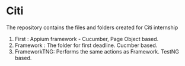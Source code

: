 # Citi

The repository contains the files and folders created for Citi internship
1. First       : Appium framework - Cucumber, Page Object based.
2. Framework   : The folder for first deadline. Cucmber based.
3. FrameworkTNG: Performs the same actions as Framework. TestNG based.
